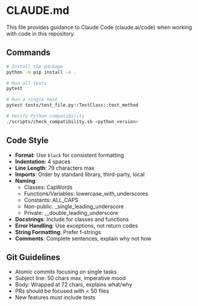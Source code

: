 # CLAUDE.md

This file provides guidance to Claude Code (claude.ai/code) when working with code in this repository.

## Commands

```bash
# Install the package
python -m pip install -e .

# Run all tests
pytest

# Run a single test
pytest tests/test_file.py::TestClass::test_method

# Verify Python compatibility
./scripts/check_compatibility.sh <python_version>
```

## Code Style

- **Format**: Use `black` for consistent formatting
- **Indentation**: 4 spaces
- **Line Length**: 79 characters max
- **Imports**: Order by standard library, third-party, local
- **Naming**: 
  - Classes: CapWords
  - Functions/Variables: lowercase_with_underscores
  - Constants: ALL_CAPS
  - Non-public: _single_leading_underscore
  - Private: __double_leading_underscore
- **Docstrings**: Include for classes and functions
- **Error Handling**: Use exceptions, not return codes
- **String Formatting**: Prefer f-strings
- **Comments**: Complete sentences, explain why not how

## Git Guidelines

- Atomic commits focusing on single tasks
- Subject line: 50 chars max, imperative mood
- Body: Wrapped at 72 chars, explains what/why
- PRs should be focused with < 50 files
- New features must include tests